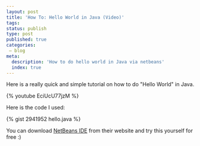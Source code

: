 ```yaml
---
layout: post
title: 'How To: Hello World in Java (Video)'
tags:
status: publish
type: post
published: true
categories:
 – blog
meta:
  description: 'How to do hello world in Java via netbeans'
  index: true
---
```

Here is a really quick and simple tutorial on how to do "Hello World" in Java.

{% youtube EciUcU77jzM %}

Here is the code I used:

{% gist 2941952 hello.java %}

You can download [NetBeans IDE](http://netbeans.org/) from their website and try this yourself for free :)
